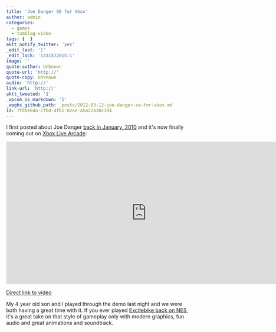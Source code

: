 ```yaml
---
title: 'Joe Danger SE for Xbox'
author: admin
categories:
  - games
  - tumblog-video
tags: {  }
aktt_notify_twitter: 'yes'
_edit_last: '1'
_edit_lock: '1331572015:1'
image: ''
quote-author: Unknown
quote-url: 'http://'
quote-copy: Unknown
audio: 'http://'
link-url: 'http://'
aktt_tweeted: '1'
_wpcom_is_markdown: '1'
_wpghs_github_path: _posts/2012-03-12-joe-danger-se-for-xbox.md
id: 7fdbe64a-cfbd-4fb1-82ae-a5a22a38c3d4
---
```

<p>I first posted about Joe Danger <a href="https://chrisenns.com/2010/01/joe-danger/">back in January, 2010</a> and it's now finally coming out on <a href="http://marketplace.xbox.com/en-GB/Product/Joe-Danger-Special-Edition/66acd000-77fe-1000-9115-d802584111f5">Xbox Live Arcade</a>:</p>
<p><iframe width="759" height="386" src="http://www.youtube.com/embed/csBHU12Gm14" frameborder="0" allowfullscreen></iframe></p>
<p><a href="http://youtu.be/csBHU12Gm14">Direct link to video</a></p>
<p>My 4 year old son and I played through the demo last night and we were both having a great time with it. If you ever played <a href="http://en.wikipedia.org/wiki/Excitebike">Excitebike back on NES</a>, it's a great take on that style of gameplay only with modern graphics, fun audio and great animations and soundtrack.</p>
